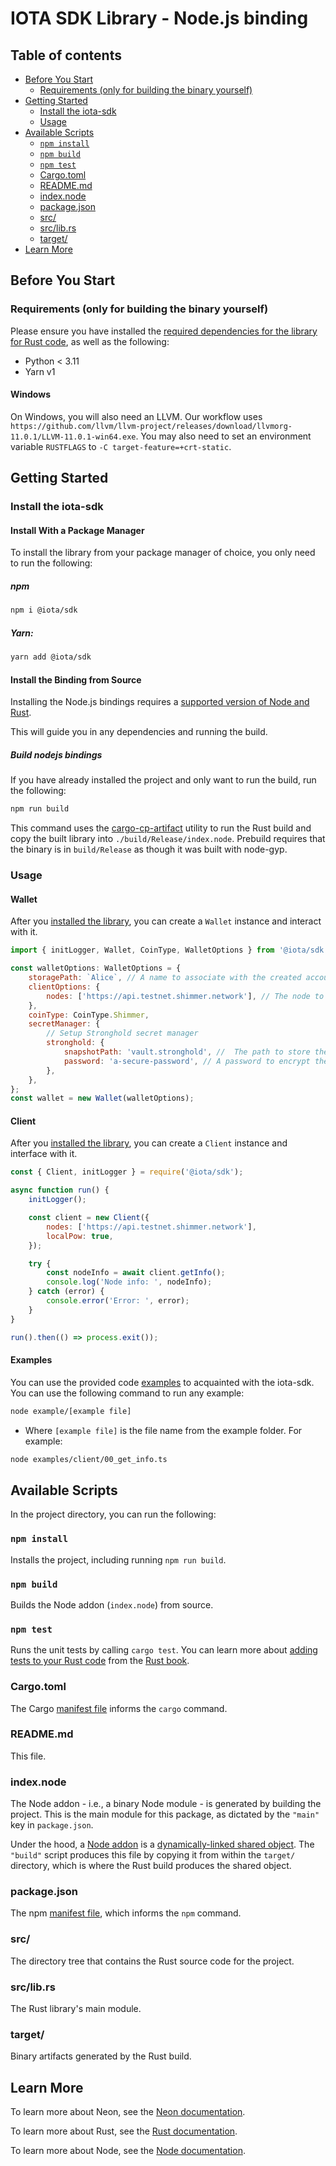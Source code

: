 # IOTA SDK Library - Node.js binding

## Table of contents

- [Before You Start](#before-you-start)
    - [Requirements (only for building the binary yourself)](#requirements-only-for-building-the-binary-yourself)
- [Getting Started](#getting-started)
    - [Install the iota-sdk](#install-the-iota-sdk)
    - [Usage](#usage)
- [Available Scripts](#available-scripts)
    - [`npm install`](#npm-install)
    - [`npm build`](#npm-build)
    - [`npm test`](#npm-test)
    - [Cargo.toml](#cargotoml)
    - [README.md](#readmemd)
    - [index.node](#indexnode)
    - [package.json](#packagejson)
    - [src/](#src)
    - [src/lib.rs](#srclibrs)
    - [target/](#target)
- [Learn More](#learn-more)

## Before You Start

### Requirements (only for building the binary yourself)

Please ensure you have installed the [required dependencies for the library for Rust code](/README.md#requirements), as
well as the following:

- Python < 3.11
- Yarn v1

#### Windows

On Windows, you will also need an LLVM. Our workflow uses
`https://github.com/llvm/llvm-project/releases/download/llvmorg-11.0.1/LLVM-11.0.1-win64.exe`. You may also need to set
an environment variable `RUSTFLAGS` to `-C target-feature=+crt-static`.

## Getting Started

### Install the iota-sdk

#### Install With a Package Manager

To install the library from your package manager of choice, you only need to run the following:

##### npm

```sh
npm i @iota/sdk
```

##### Yarn:

```sh
yarn add @iota/sdk
```

#### Install the Binding from Source

Installing the Node.js bindings requires
a [supported version of Node and Rust](https://github.com/neon-bindings/neon#platform-support).

This will guide you in any dependencies and running the build.

##### Build nodejs bindings

If you have already installed the project and only want to run the build, run the following:

```sh
npm run build
```

This command uses the [cargo-cp-artifact](https://github.com/neon-bindings/cargo-cp-artifact) utility to run the Rust
build and copy the built library into `./build/Release/index.node`.
Prebuild requires that the binary is in `build/Release` as though it was built with node-gyp.

### Usage

#### Wallet

After you [installed the library](#install-the-iota-sdk), you can create a `Wallet` instance and interact with it.

```javascript
import { initLogger, Wallet, CoinType, WalletOptions } from '@iota/sdk';

const walletOptions: WalletOptions = {
    storagePath: `Alice`, // A name to associate with the created account.
    clientOptions: {
        nodes: ['https://api.testnet.shimmer.network'], // The node to connect to.
    },
    coinType: CoinType.Shimmer,
    secretManager: {
        // Setup Stronghold secret manager
        stronghold: {
            snapshotPath: 'vault.stronghold', //  The path to store the account snapshot.
            password: 'a-secure-password', // A password to encrypt the stored data. WARNING: Never hardcode passwords in production code.
        },
    },
};
const wallet = new Wallet(walletOptions);
```

#### Client

After you [installed the library](#install-the-iota-sdk), you can create a `Client` instance and interface with it.

```javascript
const { Client, initLogger } = require('@iota/sdk');

async function run() {
    initLogger();

    const client = new Client({
        nodes: ['https://api.testnet.shimmer.network'],
        localPow: true,
    });

    try {
        const nodeInfo = await client.getInfo();
        console.log('Node info: ', nodeInfo);
    } catch (error) {
        console.error('Error: ', error);
    }
}

run().then(() => process.exit());
```

#### Examples

You can use the provided code [examples](examples) to acquainted with the iota-sdk. You can use the following command to run any example:

```bash
node example/[example file]
```

- Where `[example file]` is the file name from the example folder. For example:

```bash
node examples/client/00_get_info.ts
```

## Available Scripts

In the project directory, you can run the following:

### `npm install`

Installs the project, including running `npm run build`.

### `npm build`

Builds the Node addon (`index.node`) from source.

### `npm test`

Runs the unit tests by calling `cargo test`. You can learn more
about [adding tests to your Rust code](https://doc.rust-lang.org/book/ch11-01-writing-tests.html) from
the [Rust book](https://doc.rust-lang.org/book/).

### Cargo.toml

The Cargo [manifest file](https://doc.rust-lang.org/cargo/reference/manifest.html) informs the `cargo` command.

### README.md

This file.

### index.node

The Node addon - i.e., a binary Node module - is generated by building the project. This is the main module for this package,
as dictated by the `"main"` key in `package.json`.

Under the hood, a [Node addon](https://nodejs.org/api/addons.html) is
a [dynamically-linked shared object](<https://en.wikipedia.org/wiki/Library_(computing)#Shared_libraries>). The `"build"`
script produces this file by copying it from within the `target/` directory, which is where the Rust build produces the shared object.

### package.json

The npm [manifest file](https://docs.npmjs.com/cli/v7/configuring-npm/package-json), which informs the `npm` command.

### src/

The directory tree that contains the Rust source code for the project.

### src/lib.rs

The Rust library's main module.

### target/

Binary artifacts generated by the Rust build.

## Learn More

To learn more about Neon, see the [Neon documentation](https://neon-bindings.com).

To learn more about Rust, see the [Rust documentation](https://www.rust-lang.org).

To learn more about Node, see the [Node documentation](https://nodejs.org).
